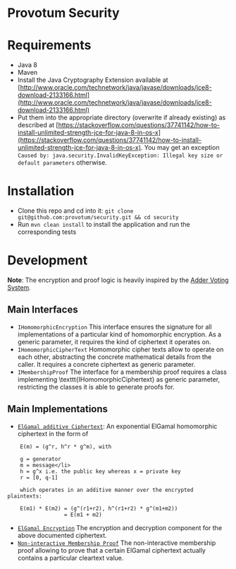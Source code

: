 Provotum Security
===================

# Requirements
* Java 8
* Maven
* Install the Java Cryptography Extension available at [http://www.oracle.com/technetwork/java/javase/downloads/jce8-download-2133166.html](http://www.oracle.com/technetwork/java/javase/downloads/jce8-download-2133166.html)
* Put them into the appropriate directory (overwrite if already existing) as described at [https://stackoverflow.com/questions/37741142/how-to-install-unlimited-strength-jce-for-java-8-in-os-x](https://stackoverflow.com/questions/37741142/how-to-install-unlimited-strength-jce-for-java-8-in-os-x). You may get an exception `Caused by: java.security.InvalidKeyException: Illegal key size or default parameters` otherwise.

# Installation

* Clone this repo and cd into it: `git clone git@github.com:provotum/security.git && cd security`
* Run `mvn clean install` to install the application and run the corresponding tests

# Development

**Note**: The encryption and proof logic is heavily inspired by the [Adder Voting System](https://github.com/FreeAndFair/evoting-systems/tree/master/EVTs/adder).

## Main Interfaces
* `IHomomorphicEncryption` This interface ensures the signature for all implementations of a particular kind of homomorphic encryption. As a generic parameter, it requires the kind of ciphertext it operates on.
* `IHomomorphicCipherText` Homomorphic cipher texts allow to operate on each other, abstracting the concrete mathematical details from the caller. It requires a concrete ciphertext as generic parameter.
* `IMembershipProof` The interface for a membership proof requires a class implementing \texttt{IHomomorphicCiphertext} as generic parameter, restricting the classes it is able to generate proofs for.

## Main Implementations
* [`ElGamal additive Ciphertext`](https://github.com/provotum/security/blob/master/src/main/java/org/provotum/security/elgamal/additive/CipherText.java): An exponential ElGamal homomorphic ciphertext in the form of
```
    E(m) = (g^r, h^r * g^m), with
    
    g = generator
    m = message</li>
    h = g^x i.e. the public key whereas x = private key
    r = [0, q-1]
    
    which operates in an additive manner over the encrypted plaintexts:
    
    E(m1) * E(m2) = (g^(r1+r2), h^(r1+r2) * g^(m1+m2))
                  = E(m1 + m2)
```
* [`ElGamal Encryption`](https://github.com/provotum/security/blob/master/src/main/java/org/provotum/security/elgamal/additive/Encryption.java) The encryption and decryption component for the above documented ciphertext.
* [`Non-interactive Membership Proof`](https://github.com/provotum/security/blob/master/src/main/java/org/provotum/security/elgamal/proof/noninteractive/MembershipProof.java) The non-interactive membership proof allowing to prove that a certain ElGamal ciphertext actually contains a particular cleartext value.
